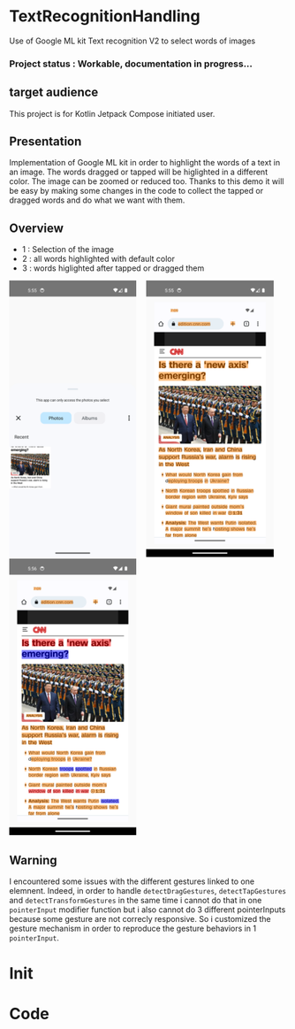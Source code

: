 # TextRecognitionHandling
Use of Google ML kit Text recognition V2 to select words of images


### Project status : Workable, documentation in progress...


## target audience
This project is for Kotlin Jetpack Compose initiated user.

## Presentation
Implementation of Google ML kit in order to highlight the words of a text in an image. The words dragged or tapped will be higlighted in a different color. The image can be zoomed or reduced too.
Thanks to this demo it will be easy by making some changes in the code to collect the tapped or dragged words and do what we want with them.


## Overview

- 1 : Selection of the image
- 2 : all words highlighted with default color
- 3 : words higlighted after tapped or dragged them

<img src="/screenshots/1.png" alt="Selection of the image" height="500">&emsp;
<img src="/screenshots/2.png" alt="all words highlighted with default color" height="500">&emsp;
<img src="/screenshots/3.png" alt="words higlighted after tapped or dragged them" height="500">&emsp;

## Warning 
I encountered some issues with the different gestures linked to one elemnent. Indeed, in order to handle `detectDragGestures`, `detectTapGestures` and `detectTransformGestures` in the same time i cannot do that in one `pointerInput` modifier function but i also cannot do 3 different pointerInputs because some gesture are not correcly responsive. So i customized the gesture mechanism in order to reproduce the gesture behaviors in 1 `pointerInput`.

# Init

# Code

